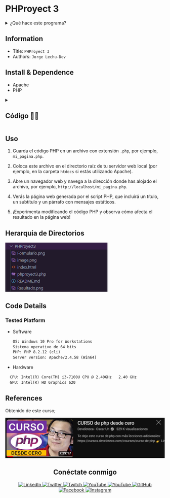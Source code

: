 # PHProyect 3

<details>
  <summary>¿Qué hace este programa?</summary>
  <p>
    Este código PHP verifica si se han enviado datos mediante el método GET. Si se han enviado datos, recoge la respuesta a 'p1' y muestra un saludo personalizado en un encabezado h1.
  </p>

![alt text](Formulario.png)
![alt text](Resultado.png)

</details>

## Information

- Title:  `PHProyect 3`
- Authors:  `Jorge Lechu-Dev`

## Install & Dependence

- Apache
- PHP

<details>
  <summary>
  <h2> Código 👨‍💻 </h2>
  </summary>

```php
<?php
// Comprobamos si se han enviado datos mediante el método GET
if ($_GET) {
    // Si hay datos recibidos, almacenamos la respuesta a 'p1' en la variable $r1
    $r1 = $_GET['p1'];
    
    // Mostramos un saludo personalizado utilizando la respuesta recibida
    echo "<h1>¡¡Hola ✌ ".$r1."!! 🤖</h1>";
}
?>
```

</details>

## Uso

1. Guarda el código PHP en un archivo con extensión `.php`, por ejemplo, `mi_pagina.php`.

2. Coloca este archivo en el directorio raíz de tu servidor web local (por ejemplo, en la carpeta `htdocs` si estás utilizando Apache).

3. Abre un navegador web y navega a la dirección donde has alojado el archivo, por ejemplo, `http://localhost/mi_pagina.php`.

4. Verás la página web generada por el script PHP, que incluirá un título, un subtítulo y un párrafo con mensajes estáticos.

5. ¡Experimenta modificando el código PHP y observa cómo afecta el resultado en la página web!

## Herarquia de Directorios

![alt text](image-1.png)

## Code Details

### Tested Platform

- Software

  ```txt
  OS: Windows 10 Pro for Workstations
  Sistema operativo de 64 bits
  PHP: PHP 8.2.12 (cli)
  Server version: Apache/2.4.58 (Win64)
  ```

- Hardware

```txt
  CPU: Intel(R) Core(TM) i3-7100U CPU @ 2.40GHz   2.40 GHz
  GPU: Intel(R) HD Graphics 620
```

## References

Obtenido de este curso;

 [![Obtenido de](image.png)](https://www.youtube.com/watch?v=nCB1gEkRZ1g)

<!-- Redes Sociales -->
<h2 align="center">Conéctate conmigo</h2>
<p align="center">
  
  <a href="https://www.linkedin.com/in/jorgelechugas/">
    <img src="https://img.shields.io/badge/LinkedIn-%230077B5?style=for-the-badge&logo=LinkedIn&logoColor=white" alt="LinkedIn">
</a>
<!-- Twitter -->
<a href="https://twitter.com/Lechu_Dev">
  <img src="https://img.shields.io/badge/Twitter-%231DA1F2?style=for-the-badge&logo=Twitter&logoColor=white" alt="Twitter">
</a>
  <!-- Twitch -->
  <a href="https://www.twitch.tv/lechugaslettuches">
    <img src="https://img.shields.io/badge/Twitch-%239146FF?style=for-the-badge&logo=Twitch&logoColor=white" alt="Twitch">
  </a>

  <!-- YouTube -->
  <a href="https://www.youtube.com/channel/UCCVH3mvZFNs9vZQP_3PL_jw">
    <img src="https://img.shields.io/badge/YouTube-%23FF0000?style=for-the-badge&logo=YouTube&logoColor=white" alt="YouTube">
  </a>
<a href="https://www.youtube.com/channel/UCA-UArQPMiba7YgPw7OsgHg">
    <img src="https://img.shields.io/badge/YouTube-%23FF0000?style=for-the-badge&logo=YouTube&logoColor=white" alt="YouTube">
  </a>

<!-- GitHub -->
<a href="https://github.com/usuario">
  <img src="https://img.shields.io/badge/GitHub-%23181717?style=for-the-badge&logo=GitHub&logoColor=white" alt="GitHub">
</a>

  <!-- Facebook -->
  <a href="https://www.facebook.com/profile.php?id=61550480867105">
    <img src="https://img.shields.io/badge/Facebook-%231877F2?style=for-the-badge&logo=Facebook&logoColor=white" alt="Facebook">
  </a>
  <!-- Instagram -->
  <a href="https://www.instagram.com/lechugasskate/">
    <img src="https://img.shields.io/badge/Instagram-%23E4405F?style=for-the-badge&logo=Instagram&logoColor=white" alt="Instagram">
  </a>

</p>
